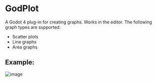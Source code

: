 # GodPlot
A Godot 4 plug-in for creating graphs. Works in the editor. The following graph types are supported:
- Scatter plots
- Line graphs
- Area graphs

## Example: 
![image](https://github.com/user-attachments/assets/cde1b6cf-b063-43cc-8615-6dc3d360d47f)
